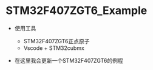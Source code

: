 # STM32F407ZGT6_Example
* 使用工具
    * STM32F407ZGT6正点原子
    * Vscode + STM32cubmx 

* 在这里我会更新一个STM32F407ZGT6的例程
